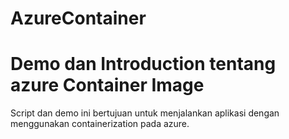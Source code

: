 # AzureContainer
# Demo dan Introduction tentang azure Container Image

Script dan demo ini bertujuan untuk menjalankan aplikasi dengan menggunakan containerization pada azure. 
